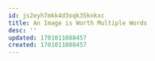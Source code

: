 ```yaml
---
id: js2eyh7mkk4d3oqk35knkxc
title: An Image is Worth Multiple Words
desc: ''
updated: 1701011088457
created: 1701011088457
---
```

